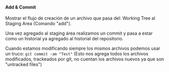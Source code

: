 #### Add & Commit
Mostrar el flujo de creación de un archivo que pasa del: Working Tree al Staging Area (Comando "add").

Una vez agregado al staging área realizamos un commit y pasa a estar como un historial ya agregado al historial del repositorio.

Cuando estamos modificando siempre los mismos archivos podemos usar un truco: `git commit -am "Test"` (Esto nos agrega todos los archivos modificados, trackeados por git, no cuentan los archivos nuevos ya que son "untracked files")


